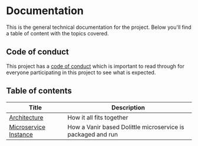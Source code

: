 # Documentation

This is the general technical documentation for the project. Below you'll find a table of content with the topics covered.

## Code of conduct

This project has a [code of conduct](../CODE_OF_CONDUCT.md) which is important to read through
for everyone participating in this project to see what is expected.

## Table of contents

| Title | Description |
| ----- | ----------- |
| [Architecture](./architecture.md) | How it all fits together |
| [Microservice Instance](./microservice.md) | How a Vanir based Dolittle microservice is packaged and run |
